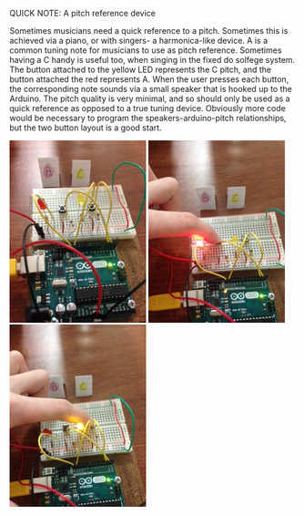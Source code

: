 QUICK NOTE: A pitch reference device

Sometimes musicians need a quick reference to a pitch. Sometimes this is achieved via a piano, or with singers- a harmonica-like device. A is a common tuning note for musicians to use as pitch reference. Sometimes having a C handy is useful too, when singing in the fixed do solfege system. The button attached to the yellow LED represents the C pitch, and the button attached the red represents A. When the user presses each button, the corresponding note sounds via a small speaker that is hooked up to the Arduino. The pitch quality is very minimal, and so should only be used as a quick reference as opposed to a true tuning device. Obviously more code would be necessary to program the speakers-arduino-pitch relationships, but the two button layout is a good start. 

![basic setup](setup.JPG)
![red LED button](red.JPG)
![yellow LED button](yel.JPG)
